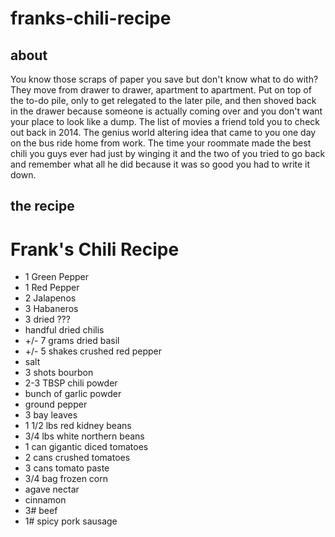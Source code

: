 # franks-chili-recipe

## about
You know those scraps of paper you save but don't know what to do with? They move from drawer to drawer, apartment to apartment. Put on top of the to-do pile, only to get relegated to the later pile, and then shoved back in the drawer because someone is actually coming over and you don't want your place to look like a dump. The list of movies a friend told you to check out back in 2014. The genius world altering idea that came to you one day on the bus ride home from work. The time your roommate made the best chili you guys ever had just by winging it and the two of you tried to go back and remember what all he did because it was so good you had to write it down.

## the recipe

<body>
    <h1> Frank's Chili Recipe</h1>
    <ul>
        <li>1 Green Pepper</li>
        <li>1 Red Pepper</li>
        <li class="">2 Jalapenos</li>
        <li class="">3 Habaneros</li>
        <li class="">3 dried ??? </li>
        <li class="">handful dried chilis</li>
        <li class="">+/- 7 grams dried basil</li>
        <li class="">+/- 5 shakes crushed red pepper</li>
        <li class="">salt</li>
        <li class="">3 shots bourbon</li>
        <li class="">2-3 TBSP chili powder</li>
        <li class="">bunch of garlic powder</li>
        <li class="">ground pepper</li>
        <li class="">3 bay leaves</li>
        <li class="">1 1/2 lbs red kidney beans</li>
        <li class="">3/4 lbs white northern beans</li>
        <li class="">1 can gigantic diced tomatoes</li>
        <li class="">2 cans crushed tomatoes</li>
        <li class="">3 cans tomato paste</li>
        <li class=""> 3/4 bag frozen corn</li>
        <li class="">agave nectar</li>
        <li class="">cinnamon</li>
        <li class="">3# beef</li>
        <li class="">1# spicy pork sausage</li>
    </ul>
</body>